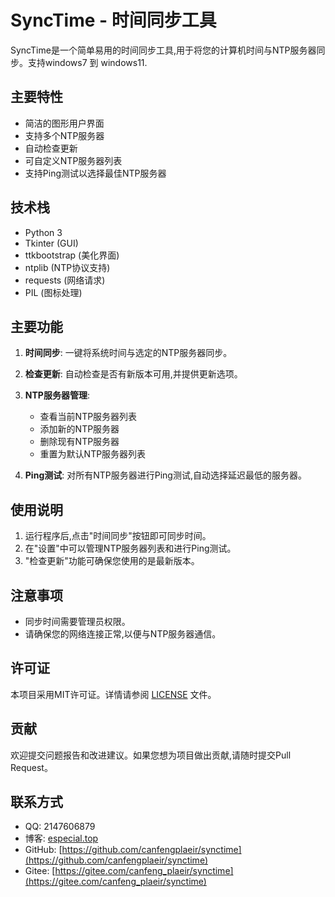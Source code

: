 # SyncTime - 时间同步工具

SyncTime是一个简单易用的时间同步工具,用于将您的计算机时间与NTP服务器同步。支持windows7 到 windows11.

## 主要特性

- 简洁的图形用户界面
- 支持多个NTP服务器
- 自动检查更新
- 可自定义NTP服务器列表
- 支持Ping测试以选择最佳NTP服务器

## 技术栈

- Python 3
- Tkinter (GUI)
- ttkbootstrap (美化界面)
- ntplib (NTP协议支持)
- requests (网络请求)
- PIL (图标处理)

## 主要功能

1. **时间同步**: 一键将系统时间与选定的NTP服务器同步。

2. **检查更新**: 自动检查是否有新版本可用,并提供更新选项。

3. **NTP服务器管理**: 
   - 查看当前NTP服务器列表
   - 添加新的NTP服务器
   - 删除现有NTP服务器
   - 重置为默认NTP服务器列表

4. **Ping测试**: 对所有NTP服务器进行Ping测试,自动选择延迟最低的服务器。

## 使用说明

1. 运行程序后,点击"时间同步"按钮即可同步时间。
2. 在"设置"中可以管理NTP服务器列表和进行Ping测试。
3. "检查更新"功能可确保您使用的是最新版本。

## 注意事项

- 同步时间需要管理员权限。
- 请确保您的网络连接正常,以便与NTP服务器通信。

## 许可证

本项目采用MIT许可证。详情请参阅 [LICENSE](LICENSE) 文件。

## 贡献

欢迎提交问题报告和改进建议。如果您想为项目做出贡献,请随时提交Pull Request。

## 联系方式

- QQ: 2147606879
- 博客: [especial.top](https://especial.top)
- GitHub: [https://github.com/canfengplaeir/synctime](https://github.com/canfengplaeir/synctime)
- Gitee: [https://gitee.com/canfeng_plaeir/synctime](https://gitee.com/canfeng_plaeir/synctime)